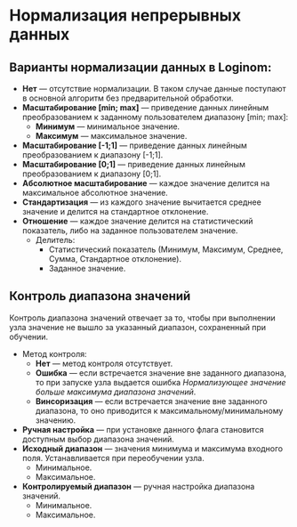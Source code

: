 # Нормализация непрерывных данных

## Варианты нормализации данных в Loginom:

* **Нет** — отсутствие нормализации. В таком случае данные поступают в основной алгоритм без предварительной обработки.
* **Масштабирование [min; max]** — приведение данных линейным преобразованием к заданному пользователем диапазону [min; max]:
  * **Минимум** — минимальное значение.
  * **Максимум** — максимальное значение.
* **Масштабирование [-1;1]** — приведение данных линейным преобразованием к диапазону [-1;1].
* **Масштабирование [0;1]** — приведение данных линейным преобразованием к диапазону [0;1].
* **Абсолютное масштабирование** — каждое значение делится на максимальное абсолютное значение.
* **Стандартизация** — из каждого значение вычитается среднее значение и делится на стандартное отклонение.
* **Отношение** — каждое значение делится на статистический показатель, либо на заданное пользователем значение.
  * Делитель:
    * Статистический показатель (Минимум, Максимум, Среднее, Сумма, Стандартное отклонение).
    * Заданное значение.

## Контроль диапазона значений

Контроль диапазона значений отвечает за то, чтобы при выполнении узла значение не вышло за указанный диапазон, сохраненный при обучении.

* Метод контроля:
  * **Нет** — метод контроля отсутствует.
  * **Ошибка** — если встречается значение вне заданного диапазона, то при запуске узла выдается ошибка *Нормализующее значение больше максимума диапазона значений*.
  * **Винсоризация** — если встречается значение вне заданного диапазона, то оно приводится к максимальному/минимальному значению.
* **Ручная настройка** — при установке данного флага становится доступным выбор диапазона значений.
* **Исходный диапазон** — значения минимума и максимума входного поля. Устанавливается при переобучении узла.
  * Минимальное.
  * Максимальное.
* **Контролируемый диапазон** — ручная настройка диапазона значений.
  * Минимальное.
  * Максимальное.
